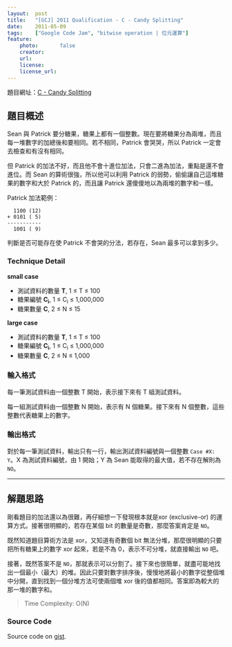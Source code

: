 ```yaml
---
layout:  post
title:   "[GCJ] 2011 Qualification - C - Candy Splitting"
date:    2011-05-09
tags:    ["Google Code Jam", "bitwise operation | 位元運算"]
feature:
    photo:       false
    creator:     
    url:         
    license:     
    license_url: 
---
```


題目網址：[C - Candy Splitting](http://code.google.com/codejam/contest/dashboard?c=975485#s=p2)

## 題目概述

Sean 與 Patrick 要分糖果，糖果上都有一個整數。現在要將糖果分為兩堆，而且每一堆數字的加總後和要相同。若不相同，Patrick 會哭哭，所以 Patrick 一定會去檢查和有沒有相同。

但 Patrick 的加法不好，而且他不會十進位加法，只會二進為加法，重點是還不會進位。而 Sean 的算術很強，所以他可以利用 Patrick 的弱勢，偷偷讓自己這堆糖果的數字和大於 Patrick 的，而且讓 Patrick 還傻傻地以為兩堆的數字和一樣。

Patrick 加法範例：

	  1100 (12)
	+ 0101 ( 5)
	-----------
	  1001 ( 9)

判斷是否可能存在使 Patrick 不會哭的分法，若存在，Sean 最多可以拿到多少。

### Technique Detail

**small case**

- 測試資料的數量 **T**, 1 ≤ T ≤ 100
- 糖果編號 **C<sub>i</sub>**, 1 ≤ C<sub>i</sub> ≤ 1,000,000
- 糖果數量 **C**, 2 ≤ N ≤ 15

**large case**

- 測試資料的數量 **T**, 1 ≤ T ≤ 100
- 糖果編號 **C<sub>i</sub>**, 1 ≤ C<sub>i</sub> ≤ 1,000,000
- 糖果數量 **C**, 2 ≤ N ≤ 1,000

### 輸入格式

每一筆測試資料由一個整數 T 開始，表示接下來有 T 組測試資料。

每一組測試資料由一個整數 N 開始，表示有 N 個糖果。接下來有 N 個整數，這些整數代表糖果上的數字。

### 輸出格式

對於每一筆測試資料，輸出只有一行，輸出測試資料編號與一個整數 `Case #X: Y`。X 為測試資料編號，由 1 開始；Y 為 Sean 能取得的最大值，若不存在解則為 `NO`。

---

## 解題思路

剛看題目的加法還以為很難，再仔細想一下發現根本就是xor (exclusive-or) 的運算方式。接著很明顯的，若存在某個 bit 的數量是奇數，那麼答案肯定是 `NO`。

既然知道題目算術方法是 xor，又知道有奇數個 bit 無法分堆，那麼很明顯的只要把所有糖果上的數字 xor 起來，若是不為 0，表示不可分堆，就直接輸出 `NO` 吧。

接著，既然答案不是 `NO`，那就表示可以分割了。接下來也很簡單，就盡可能地找出一個最小（最大）的堆。因此只要對數字排序後，慢慢地將最小的數字從整個堆中分開，直到找到一個分堆方法可使兩個堆 xor 後的值都相同。答案即為較大的那一堆的數字和。

> Time Complexity: O(N)

### Source Code

<script src="https://gist.github.com/KuoE0/1619671.js"></script>

Source code on [gist](https://gist.github.com/KuoE0/1619671).
